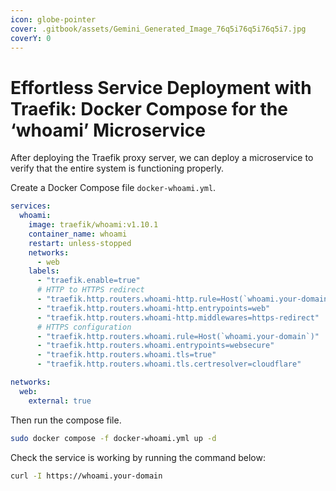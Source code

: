 ```yaml
---
icon: globe-pointer
cover: .gitbook/assets/Gemini_Generated_Image_76q5i76q5i76q5i7.jpg
coverY: 0
---
```


# Effortless Service Deployment with Traefik: Docker Compose for the ‘whoami’ Microservice

After deploying the Traefik proxy server, we can deploy a microservice to verify that the entire system is functioning properly.

Create a Docker Compose file `docker-whoami.yml`.

```yaml
services:
  whoami:
    image: traefik/whoami:v1.10.1
    container_name: whoami
    restart: unless-stopped
    networks:
      - web
    labels:
      - "traefik.enable=true"
      # HTTP to HTTPS redirect
      - "traefik.http.routers.whoami-http.rule=Host(`whoami.your-domain`)"
      - "traefik.http.routers.whoami-http.entrypoints=web"
      - "traefik.http.routers.whoami-http.middlewares=https-redirect"
      # HTTPS configuration
      - "traefik.http.routers.whoami.rule=Host(`whoami.your-domain`)"
      - "traefik.http.routers.whoami.entrypoints=websecure"
      - "traefik.http.routers.whoami.tls=true"
      - "traefik.http.routers.whoami.tls.certresolver=cloudflare"

networks:
  web:
    external: true
```

Then run the compose file.

```bash
sudo docker compose -f docker-whoami.yml up -d
```

Check the service is working by running the command below:

```bash
curl -I https://whoami.your-domain
```
